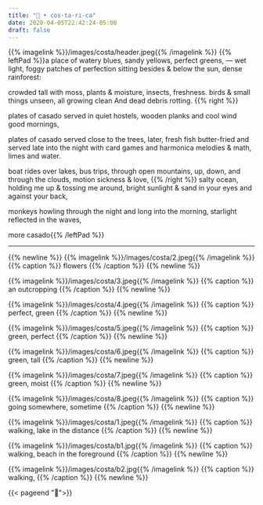 ```yaml
---
title: "🌿 • cos·ta·ri·ca"
date: 2020-04-05T22:42:24-05:00
draft: false
---
```

{{% imagelink %}}/images/costa/header.jpeg{{% /imagelink %}}
{{% leftPad %}}a place of watery blues, sandy yellows, perfect greens, — wet light, foggy patches of perfection sitting besides & below the sun, dense rainforest:

crowded tall with moss, plants & moisture, insects, freshness. birds & small things unseen, all growing clean And dead debris rotting.
{{% right %}}

plates of casado served in quiet hostels, wooden planks
and cool wind good mornings,

plates of casado served close to the trees, later, fresh fish butter-fried and served late into the night with card games and harmonica melodies & math, limes and water.

boat rides over lakes, bus trips, through open mountains, up, down, and through the clouds, motion sickness & love,
{{% /right %}}
salty ocean, holding me up & tossing me around, bright sunlight & sand in your eyes and against your back,

monkeys howling through the night and long into the morning, starlight reflected in the waves,

more casado{{% /leftPad %}}

---
{{% newline %}}
{{% imagelink %}}/images/costa/2.jpeg{{% /imagelink %}}
{{% caption %}} flowers {{% /caption %}}
{{% newline %}}

{{% imagelink %}}/images/costa/3.jpeg{{% /imagelink %}}
{{% caption %}} an outcropping {{% /caption %}}
{{% newline %}}

{{% imagelink %}}/images/costa/4.jpeg{{% /imagelink %}}
{{% caption %}} perfect, green {{% /caption %}}
{{% newline %}}

{{% imagelink %}}/images/costa/5.jpeg{{% /imagelink %}}
{{% caption %}} green, perfect {{% /caption %}}
{{% newline %}}

{{% imagelink %}}/images/costa/6.jpeg{{% /imagelink %}}
{{% caption %}} green, tall {{% /caption %}}
{{% newline %}}

{{% imagelink %}}/images/costa/7.jpeg{{% /imagelink %}}
{{% caption %}} green, moist {{% /caption %}}
{{% newline %}}

{{% imagelink %}}/images/costa/8.jpeg{{% /imagelink %}}
{{% caption %}} going somewhere, sometime {{% /caption %}}
{{% newline %}}

{{% imagelink %}}/images/costa/1.jpeg{{% /imagelink %}}
{{% caption %}} walking, lake in the distance {{% /caption %}}
{{% newline %}}

{{% imagelink %}}/images/costa/b1.jpg{{% /imagelink %}}
{{% caption %}} walking, beach in the foreground {{% /caption %}}
{{% newline %}}

{{% imagelink %}}/images/costa/b2.jpg{{% /imagelink %}}
{{% caption %}} walking, {{% /caption %}}
{{% newline %}}

{{< pageend "🌿">}}
